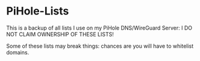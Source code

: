 # PiHole-Lists
This is a backup of all lists I use on my PiHole DNS/WireGuard Server: I DO NOT CLAIM OWNERSHIP OF THESE LISTS!

Some of these lists may break things: chances are you will have to whitelist domains.
